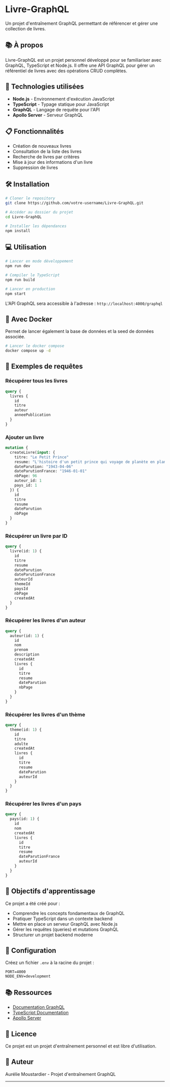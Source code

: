 # Livre-GraphQL

Un projet d'entraînement GraphQL permettant de référencer et gérer une collection de livres.

## 📚 À propos

Livre-GraphQL est un projet personnel développé pour se familiariser avec GraphQL, TypeScript et Node.js. Il offre une API GraphQL pour gérer un référentiel de livres avec des opérations CRUD complètes.

## 🚀 Technologies utilisées

- **Node.js** - Environnement d'exécution JavaScript
- **TypeScript** - Typage statique pour JavaScript
- **GraphQL** - Langage de requête pour l'API
- **Apollo Server** - Serveur GraphQL

## 📋 Fonctionnalités

- Création de nouveaux livres
- Consultation de la liste des livres
- Recherche de livres par critères
- Mise à jour des informations d'un livre
- Suppression de livres

## 🛠️ Installation

```bash
# Cloner le repository
git clone https://github.com/votre-username/Livre-GraphQL.git

# Accéder au dossier du projet
cd Livre-GraphQL

# Installer les dépendances
npm install
```

## 💻 Utilisation

```bash
# Lancer en mode développement
npm run dev

# Compiler le TypeScript
npm run build

# Lancer en production
npm start
```

L'API GraphQL sera accessible à l'adresse : `http://localhost:4000/graphql`

## 🐋 Avec Docker

Permet de lancer également la base de données et la seed de données associée.

```bash
# Lancer le docker compose
docker compose up -d
```

## 📝 Exemples de requêtes

### Récupérer tous les livres

```graphql
query {
  livres {
    id
    titre
    auteur
    anneePublication
  }
}
```

### Ajouter un livre

```graphql
mutation {
  createLivre(input: {
    titre: "Le Petit Prince"
    resume: "L'histoire d'un petit prince qui voyage de planète en planète"
    dateParution: "1943-04-06"
    dateParutionFrance: "1946-01-01"
    nbPage: 96
    auteur_id: 1
    pays_id: 1
  }) {
    id
    titre
    resume
    dateParution
    nbPage
  }
}
```

### Récupérer un livre par ID

```graphql
query {
  livre(id: 1) {
    id
    titre
    resume
    dateParution
    dateParutionFrance
    auteurId
    themeId
    paysId
    nbPage
    createdAt
  }
}
```

### Récupérer les livres d'un auteur

```graphql
query {
  auteur(id: 1) {
    id
    nom
    prenom
    description
    createdAt
    livres {
      id
      titre
      resume
      dateParution
      nbPage
    }
  }
}
```

### Récupérer les livres d'un thème

```graphql
query {
  theme(id: 1) {
    id
    titre
    adulte
    createdAt
    livres {
      id
      titre
      resume
      dateParution
      auteurId
    }
  }
}
```

### Récupérer les livres d'un pays

```graphql
query {
  pays(id: 1) {
    id
    nom
    createdAt
    livres {
      id
      titre
      resume
      dateParutionFrance
      auteurId
    }
  }
}
```

## 🎯 Objectifs d'apprentissage

Ce projet a été créé pour :

- Comprendre les concepts fondamentaux de GraphQL
- Pratiquer TypeScript dans un contexte backend
- Mettre en place un serveur GraphQL avec Node.js
- Gérer les requêtes (queries) et mutations GraphQL
- Structurer un projet backend moderne

## 🔧 Configuration

Créez un fichier `.env` à la racine du projet :

```env
PORT=4000
NODE_ENV=development
```

## 📚 Ressources

- [Documentation GraphQL](https://graphql.org/)
- [TypeScript Documentation](https://www.typescriptlang.org/)
- [Apollo Server](https://www.apollographql.com/docs/apollo-server/)

## 📄 Licence

Ce projet est un projet d'entraînement personnel et est libre d'utilisation.

## 👤 Auteur

Aurélie Moustardier - Projet d'entraînement GraphQL

---
